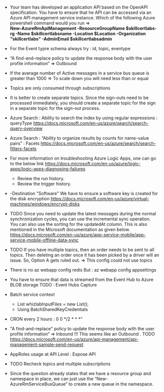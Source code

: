 - Your team has developed an application API based on the OpenAPI specification. You have to ensure that he API can be accessed via an Azure API management service instance. Which of the following Azure powershell command would you run =>  
  <b>New-AzureRmApiManagement -ResourceGroupName $skillcertlabs-rg -Name $skillcertlabsname -Location $Location -Organization "skillcertlabs" -AdminEmail $skillcertlabsadmin</b>

- For the Event typre schema always try : id, topic, eventype

- “A find-and-replace policy to update the response body with the user profile information” => Outbound

- If the average number of Active messages in a service bus queue is greater than 1000 => To scale down you will need less than or equal

- Topics are only consumed through subscriptions

- It is better to create separate topics. Since the sign-outs need to be processed immediately, you should create a separate topic for the sign in a separate topic for the sign-out process.

- Azure Search : Ability to search the index by using regular expressions : queryType
  https://docs.microsoft.com/en-us/azure/search/search-query-overview

- Azure Search : “Ability to organize results by counts for name-value pairs” : Facets
  https://docs.microsoft.com/en-us/azure/search/search-filters-facets

- For more information on troubleshooting Azure Logic Apps, one can go to the below link
https://docs.microsoft.com/en-us/azure/logic-apps/logic-apps-diagnosing-failures
   - Review the run history.
   - Review the trigger history.

-  -Destination "Software"
   We have to ensure a software key is created for the disk encryption
   https://docs.microsoft.com/en-us/azure/virtual-machines/windows/encrypt-disks

- TODO Since you need to update the latest messages during the normal synchronization cycles, you can use the incremental sync operation. You can also use the sorting for the updatedAt column. This is also mentioned in the Microsoft documentation as given below.
  https://docs.microsoft.com/en-us/azure/app-service-mobile/app-service-mobile-offline-data-sync


- TODO If you have multiple topics, then an order needs to be sent to all topics. Then deleting an order once it has been picked by a driver will an issue. So, Option A gets ruled out.
  => This config could not use topics


- There is no 
    az webapp config redis 
    But : az webapp config appsettings

- You have to ensure that data is streamed from the Event Hub to Azure BLOB storage
  TODO : Event Hubs Capture

- Batch service context 
  - List<ResourceFile> whizlabInputFiles = new List<ResourceFile>();
  - Using  BatchSharedKeyCredentials

- CRON every 2 hours : 0 0 */2 * * *”

- "A find-and-replace" policy to update the response body with the user profile information” => Inbound !!!
  This seems like an Outbound .
  TODO https://docs.microsoft.com/en-us/azure/api-management/api-management-sample-send-request

- AppRoles usage at API Level : Expose API

- TODO Recheck topics and multiple subscriptions

- Since the question already states that we have a resource group and namespace in place, we can just use the “New-AzureRmServiceBusQueue” to create a new queue in the namespace.
